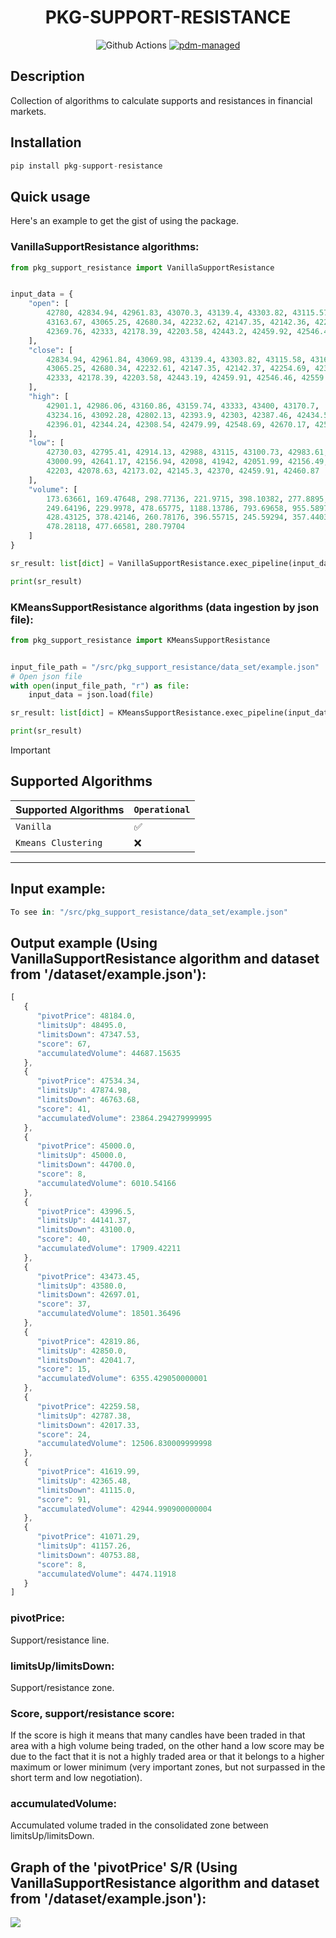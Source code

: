 <div align="center">

# PKG-SUPPORT-RESISTANCE

![Github Actions](https://github.com/pdm-project/pdm/workflows/Tests/badge.svg)
[![pdm-managed](https://img.shields.io/badge/pdm-managed-blueviolet)](https://pdm.fming.dev)
</div>

## Description
Collection of algorithms to calculate supports and resistances in financial markets.

## Installation
```js
pip install pkg-support-resistance
```

## Quick usage
Here's an example to get the gist of using the package.

### VanillaSupportResistance algorithms:
```python
from pkg_support_resistance import VanillaSupportResistance


input_data = {
    "open": [
        42780, 42834.94, 42961.83, 43070.3, 43139.4, 43303.82, 43115.57,
        43163.67, 43065.25, 42680.34, 42232.62, 42147.35, 42142.36, 42254.69,
        42369.76, 42333, 42178.39, 42203.58, 42443.2, 42459.92, 42546.45
    ],
    "close": [
        42834.94, 42961.84, 43069.98, 43139.4, 43303.82, 43115.58, 43163.66,
        43065.25, 42680.34, 42232.61, 42147.35, 42142.37, 42254.69, 42369.76,
        42333, 42178.39, 42203.58, 42443.19, 42459.91, 42546.46, 42559.31
    ],
    "high": [
        42901.1, 42986.06, 43160.86, 43159.74, 43333, 43400, 43170.7,
        43234.16, 43092.28, 42802.13, 42393.9, 42303, 42387.46, 42434.54,
        42396.01, 42344.24, 42308.54, 42479.99, 42548.69, 42670.17, 42590.9
    ],
    "low": [
        42730.03, 42795.41, 42914.13, 42988, 43115, 43100.73, 42983.61,
        43000.99, 42641.17, 42156.94, 42098, 41942, 42051.99, 42156.49,
        42203, 42078.63, 42173.02, 42145.3, 42370, 42459.91, 42460.87
    ],
    "volume": [
        173.63661, 169.47648, 298.77136, 221.9715, 398.10382, 277.8895,
        249.64196, 229.9978, 478.65775, 1188.13786, 793.69658, 955.58978,
        428.43125, 378.42146, 260.78176, 396.55715, 245.59294, 357.44034,
        478.28118, 477.66581, 280.79704
    ]
}

sr_result: list[dict] = VanillaSupportResistance.exec_pipeline(input_data=input_data, cluster_threshold=1)

print(sr_result)
```

### KMeansSupportResistance algorithms (data ingestion by json file):
```python
from pkg_support_resistance import KMeansSupportResistance


input_file_path = "/src/pkg_support_resistance/data_set/example.json"
# Open json file
with open(input_file_path, "r") as file:
    input_data = json.load(file)

sr_result: list[dict] = KMeansSupportResistance.exec_pipeline(input_data=input_data, n_clusters=9)

print(sr_result)
```

> [!IMPORTANT]
> ## Supported Algorithms
> | Supported Algorithms   | `Operational`   |
> |:-----------------------|:------------------|
> | `Vanilla`             | ✅                |
> | `Kmeans Clustering`               | ❌                |

----

## Input example:
```javascript
To see in: "/src/pkg_support_resistance/data_set/example.json"
```

## Output example (Using VanillaSupportResistance algorithm and dataset from '/dataset/example.json'):
```javascript
[
   {
      "pivotPrice": 48184.0,
      "limitsUp": 48495.0,
      "limitsDown": 47347.53,
      "score": 67,
      "accumulatedVolume": 44687.15635
   },
   {
      "pivotPrice": 47534.34,
      "limitsUp": 47874.98,
      "limitsDown": 46763.68,
      "score": 41,
      "accumulatedVolume": 23864.294279999995
   },
   {
      "pivotPrice": 45000.0,
      "limitsUp": 45000.0,
      "limitsDown": 44700.0,
      "score": 8,
      "accumulatedVolume": 6010.54166
   },
   {
      "pivotPrice": 43996.5,
      "limitsUp": 44141.37,
      "limitsDown": 43100.0,
      "score": 40,
      "accumulatedVolume": 17909.42211
   },
   {
      "pivotPrice": 43473.45,
      "limitsUp": 43580.0,
      "limitsDown": 42697.01,
      "score": 37,
      "accumulatedVolume": 18501.36496
   },
   {
      "pivotPrice": 42819.86,
      "limitsUp": 42850.0,
      "limitsDown": 42041.7,
      "score": 15,
      "accumulatedVolume": 6355.429050000001
   },
   {
      "pivotPrice": 42259.58,
      "limitsUp": 42787.38,
      "limitsDown": 42017.33,
      "score": 24,
      "accumulatedVolume": 12506.830009999998
   },
   {
      "pivotPrice": 41619.99,
      "limitsUp": 42365.48,
      "limitsDown": 41115.0,
      "score": 91,
      "accumulatedVolume": 42944.990900000004
   },
   {
      "pivotPrice": 41071.29,
      "limitsUp": 41157.26,
      "limitsDown": 40753.88,
      "score": 8,
      "accumulatedVolume": 4474.11918
   }
]
```

### pivotPrice:
Support/resistance line.

### limitsUp/limitsDown:
Support/resistance zone.

### Score, support/resistance score:
If the score is high it means that many candles have been traded in that area with a high volume being traded, on the other hand a low score may be due to the fact that it is not a highly traded area or that it belongs to a higher maximum or lower minimum (very important zones, but not surpassed in the short term and low negotiation).

### accumulatedVolume:
Accumulated volume traded in the consolidated zone between limitsUp/limitsDown.

## Graph of the 'pivotPrice' S/R (Using VanillaSupportResistance algorithm and dataset from '/dataset/example.json'):
<img src="assets/plot_sr_output.png">
